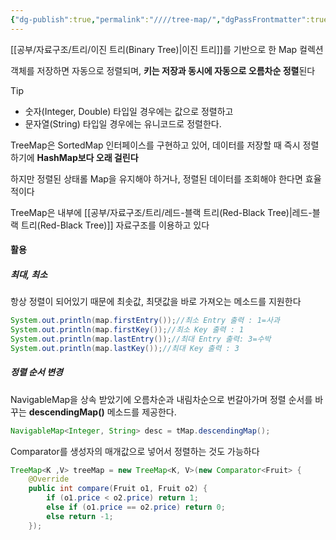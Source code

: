 ```yaml
---
{"dg-publish":true,"permalink":"////tree-map/","dgPassFrontmatter":true}
---
```



[[공부/자료구조/트리/이진 트리(Binary Tree)\|이진 트리]]를 기반으로 한 Map 컬렉션

객체를 저장하면 자동으로 정렬되며, **키는 저장과 동시에 자동으로 오름차순 정렬**된다

>[!tip]
>- 숫자(Integer, Double) 타입일 경우에는 값으로 정렬하고
>- 문자열(String) 타입일 경우에는 유니코드로 정렬한다.

TreeMap은 SortedMap 인터페이스를 구현하고 있어, 데이터를 저장할 때 즉시 정렬하기에 **HashMap보다 오래 걸린다**

하지만 정렬된 상태롤 Map을 유지해야 하거나, 정렬된 데이터를 조회해야 한다면 효율적이다

TreeMap은 내부에 [[공부/자료구조/트리/레드-블랙 트리(Red-Black Tree)\|레드-블랙 트리(Red-Black Tree)]] 자료구조를 이용하고 있다

#### 활용

##### 최대, 최소
항상 정렬이 되어있기 때문에 최솟값, 최댓값을 바로 가져오는 메소드를 지원한다

```java
System.out.println(map.firstEntry());//최소 Entry 출력 : 1=사과
System.out.println(map.firstKey());//최소 Key 출력 : 1
System.out.println(map.lastEntry());//최대 Entry 출력: 3=수박
System.out.println(map.lastKey());//최대 Key 출력 : 3
```

##### 정렬 순서 변경
NavigableMap을 상속 받았기에 오름차순과 내림차순으로 번갈아가며 정렬 순서를 바꾸는 **descendingMap()** 메소드를 제공한다.

```java
NavigableMap<Integer, String> desc = tMap.descendingMap();
```

Comparator를 생성자의 매개값으로 넣어서 정렬하는 것도 가능하다

```java
TreeMap<K ,V> treeMap = new TreeMap<K, V>(new Comparator<Fruit> {
    @Override
    public int compare(Fruit o1, Fruit o2) {
        if (o1.price < o2.price) return 1;
        else if (o1.price == o2.price) return 0;
        else return -1;
    });
```